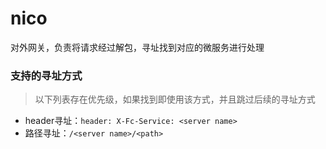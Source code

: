 # nico

对外网关，负责将请求经过解包，寻址找到对应的微服务进行处理

### 支持的寻址方式

> 以下列表存在优先级，如果找到即使用该方式，并且跳过后续的寻址方式

- header寻址：`header: X-Fc-Service: <server name>`
- 路径寻址：`/<server name>/<path>`
